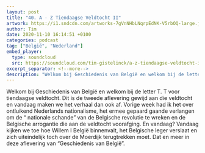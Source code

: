 ```yaml
---
layout: post
title: "40. A - Z Tiendaagse Veldtocht II"
artwork: https://i1.sndcdn.com/artworks-7gVnNHbLNqrpEdNK-V5rbOQ-large.jpg
author: Tim
date: 2020-11-10 16:14:51 +0100
categories: podcast
tag: ["België", "Nederland"]
embed_player:
  type: soundcloud
  src: https://soundcloud.com/tim-gistelinck/a-z-tiendaagse-veldtocht-ii
excerpt_separator: <!--more-->
description: "Welkom bij Geschiedenis van België en welkom bij de letter T."
---
```

Welkom bij Geschiedenis van België en welkom bij de letter T. T voor tiendaagse veldtocht. Dit is de tweede aflevering gewijd aan die veldtocht en vandaag maken we het verhaal dan ook af. Vorige week had ik het over ontluikend Nederlands nationalisme, het ermee gepaard gaande verlangen om de “ nationale schande” van de Belgische revolutie te wreken en de Belgische arrogantie die aan de veldtocht voorafging. En vandaag? Vandaag kijken we toe hoe Willem I België binnenvalt, het Belgische leger verslaat en zich uiteindelijk toch over de Moerdijk terugtrekken moet. Dat en meer in deze aflevering van “Geschiedenis van België”.